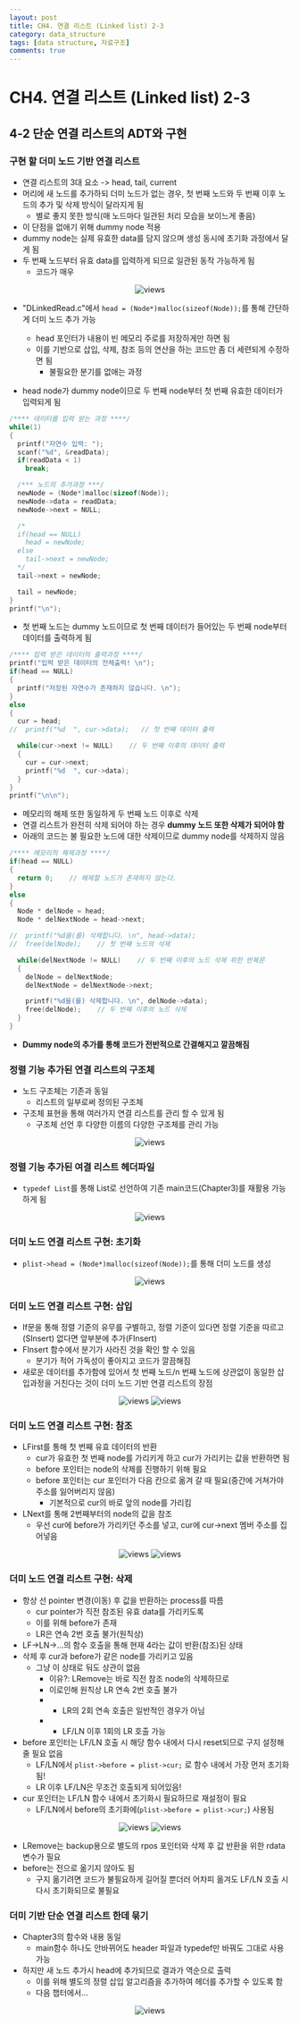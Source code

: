 ```yaml
---
layout: post
title: CH4. 연결 리스트 (Linked list) 2-3
category: data_structure
tags: [data structure, 자료구조]
comments: true
---
```


# CH4. 연결 리스트 (Linked list) 2-3

## 4-2 단순 연결 리스트의 ADT와 구현
### 구현 할 더미 노드 기반 연결 리스트
- 연결 리스트의 3대 요소 -> head, tail, current
- 머리에 새 노드를 추가하되 더미 노드가 없는 경우, 첫 번째 노드와 두 번째 이후 노드의 추가 및 삭제 방식이 달라지게 됨
  - 별로 좋지 못한 방식(매 노드마다 일관된 처리 모습을 보이느게 좋음)
- 이 단점을 없애기 위해 dummy node 적용
- dummy node는 실제 유효한 data를 담지 않으며 생성 동시에 초기화 과정에서 달게 됨
- 두 번째 노드부터 유효 data를 입력하게 되므로 일관된 동작 가능하게 됨
  - 코드가 매우 

<center>
<figure>
<img src="/assets/post_img/data_structure/2019-03-13-data_structure/fig1.jpg" alt="views">
<figcaption> </figcaption>
</figure>
</center>

- "DLinkedRead.c"에서 `head = (Node*)malloc(sizeof(Node));`를 통해 간단하게 더미 노드 추가 가능
  - head 포인터가 내용이 빈 메모리 주로를 저장하게만 하면 됨
  - 이를 기반으로 삽입, 삭제, 참조 등의 연산을 하는 코드만 좀 더 세련되게 수정하면 됨
    - 불필요한 분기를 없애는 과정

- head node가 dummy node이므로 두 번째 node부터 첫 번째 유효한 데이터가 입력되게 됨

```c
/**** 데이터를 입력 받는 과정 ****/
while(1)
{
  printf("자연수 입력: ");
  scanf("%d", &readData);
  if(readData < 1)
    break;

  /*** 노드의 추가과정 ***/
  newNode = (Node*)malloc(sizeof(Node));
  newNode->data = readData;
  newNode->next = NULL;

  /*
  if(head == NULL)
    head = newNode;
  else
    tail->next = newNode;
  */
  tail->next = newNode;

  tail = newNode;
}
printf("\n");
```

- 첫 번째 노드는 dummy 노드이므로 첫 번째 데이터가 들어있는 두 번째 node부터 데이터를 출력하게 됨

```c
/**** 입력 받은 데이터의 출력과정 ****/
printf("입력 받은 데이터의 전체출력! \n");
if(head == NULL) 
{
  printf("저장된 자연수가 존재하지 않습니다. \n");
}
else 
{
  cur = head; 
//	printf("%d  ", cur->data);   // 첫 번째 데이터 출력

  while(cur->next != NULL)    // 두 번째 이후의 데이터 출력
  {
    cur = cur->next;
    printf("%d  ", cur->data);
  }
}
printf("\n\n");
```

- 메모리의 해제 또한 동일하게 두 번째 노드 이후로 삭제
- 연결 리스트가 완전히 삭제 되어야 하는 경우 __dummy 노드 또한 삭제가 되어야 함__
- 아래의 코드는 불 필요한 노드에 대한 삭제이므로 dummy node를 삭제하지 않음

```c
/**** 메모리의 해제과정 ****/
if(head == NULL) 
{
  return 0;    // 해제할 노드가 존재하지 않는다.
}
else 
{
  Node * delNode = head;
  Node * delNextNode = head->next;

//	printf("%d을(를) 삭제합니다. \n", head->data);
//	free(delNode);    // 첫 번째 노드의 삭제

  while(delNextNode != NULL)    // 두 번째 이후의 노드 삭제 위한 반복문
  {
    delNode = delNextNode;
    delNextNode = delNextNode->next;

    printf("%d을(를) 삭제합니다. \n", delNode->data);
    free(delNode);    // 두 번째 이후의 노드 삭제
  }
}
```

- __Dummy node의 추가를 통해 코드가 전반적으로 간결해지고 깔끔해짐__

### 정렬 기능 추가된 연결 리스트의 구조체
- 노드 구조체는 기존과 동일
  - 리스트의 일부로써 정의된 구조체
- 구조체 표현을 통해 여러가지 연결 리스트를 관리 할 수 있게 됨
  - 구조체 선언 후 다양한 이름의 다양한 구조체를 관리 가능

<center>
<figure>
<img src="/assets/post_img/data_structure/2019-03-13-data_structure/fig2.jpg" alt="views">
<figcaption> </figcaption>
</figure>
</center>

### 정렬 기능 추가된 여결 리스트 헤더파일
- `typedef List`를 통해 List로 선언하여 기존 main코드(Chapter3)를 재활용 가능하게 됨

<center>
<figure>
<img src="/assets/post_img/data_structure/2019-03-13-data_structure/fig3.jpg" alt="views">
<figcaption> </figcaption>
</figure>
</center>

### 더미 노드 연결 리스트 구현: 초기화
- `plist->head = (Node*)malloc(sizeof(Node));`를 통해 더미 노드를 생성

<center>
<figure>
<img src="/assets/post_img/data_structure/2019-03-13-data_structure/fig4.jpg" alt="views">
<figcaption> </figcaption>
</figure>
</center>

### 더미 노드 연결 리스트 구현: 삽입
- If문을 통해 정렬 기준의 유무를 구별하고, 정렬 기준이 있다면 정렬 기준을 따르고(SInsert) 없다면 앞부분에 추가(FInsert)
- FInsert 함수에서 분기가 사라진 것을 확인 할 수 있음
  - 분기가 적어 가독성이 좋아지고 코드가 깔끔해짐
- 새로운 데이터를 추가함에 있어서 첫 번째 노드/n 번째 노드에 상관없이 동일한 삽입과정을 거친다는 것이 더미 노드 기반 연결 리스트의 장점

<center>
<figure>
<img src="/assets/post_img/data_structure/2019-03-13-data_structure/fig5.jpg" alt="views">
<img src="/assets/post_img/data_structure/2019-03-13-data_structure/fig6.jpg" alt="views">
<figcaption> </figcaption>
</figure>
</center>

### 더미 노드 연결 리스트 구현: 참조
- LFirst를 통해 첫 번째 유효 데이터의 반환
  - cur가 유효한 첫 번째 node를 가리키게 하고 cur가 가리키는 값을 반환하면 됨
  - before 포인터는 node의 삭제를 진행하기 위해 필요
  - before 포인터는 cur 포인터가 다음 칸으로 옮겨 갈 때 필요(중간에 거쳐가야 주소를 잃어버리지 않음)
    - 기본적으로 cur의 바로 앞의 node를 가리킴
- LNext를 통해 2번째부터의 node의 값을 참조
  - 우선 cur에 before가 가리키던 주소를 넣고, cur에 cur->next 멤버 주소를 집어넣음

<center>
<figure>
<img src="/assets/post_img/data_structure/2019-03-13-data_structure/fig7.jpg" alt="views">
<img src="/assets/post_img/data_structure/2019-03-13-data_structure/fig8.jpg" alt="views">
<figcaption> </figcaption>
</figure>
</center>

### 더미 노드 연결 리스트 구현: 삭제
- 항상 선 pointer 변경(이동) 후 값을 반환하는 process를 따름
  - cur pointer가 직전 참조된 유효 data를 가리키도록
  - 이를 위해 before가 존재
  - LR은 연속 2번 호출 불가(원칙상)
- LF->LN->...의 함수 호출을 통해 현재 4라는 값이 반환(참조)된 상태
- 삭제 후 cur과 before가 같은 node를 가리키고 있음
  - 그냥 이 상태로 둬도 상관이 없음
    - 이유?: LRemove는 바로 직전 참조 node의 삭제하므로
    - 이로인해 원칙상 LR 연속 2번 호출 불가
    - + LR의 2회 연속 호출은 일반적인 경우가 아님
    - + LF/LN 이후 1회의 LR 호출 가능
- before 포인터는 LF/LN 호출 시 해당 함수 내에서 다시 reset되므로 구지 설정해줄 필요 없음
  - LF/LN에서 `plist->before = plist->cur;` 로 함수 내에서 가장 먼저 초기화됨!
  - LR 이후 LF/LN은 무조건 호출되게 되어있음!
- cur 포인터는 LF/LN 함수 내에서 초기화시 필요하므로 재설정이 필요
  - LF/LN에서 before의 초기화에(`plist->before = plist->cur;`) 사용됨

<center>
<figure>
<img src="/assets/post_img/data_structure/2019-03-13-data_structure/fig9.jpg" alt="views">
<img src="/assets/post_img/data_structure/2019-03-13-data_structure/fig10.jpg" alt="views">
<figcaption> </figcaption>
</figure>
</center>

- LRemove는 backup용으로 별도의 rpos 포인터와 삭제 후 값 반환을 위한 rdata 변수가 필요
- before는 전으로 옮기지 않아도 됨
  - 구지 옮기려면 코드가 불필요하게 길어질 뿐더러 어차피 옮겨도 LF/LN 호출 시 다시 초기화되므로 불필요

### 더미 기반 단순 연결 리스트 한데 묶기
- Chapter3의 함수와 내용 동일
  - main함수 하나도 안바뀌어도 header 파일과 typedef만 바꿔도 그대로 사용 가능
- 하지만 새 노드 추가시 head에 추가되므로 결과가 역순으로 출력
  - 이를 위해 별도의 정렬 삽입 알고리즘을 추가하여 헤더를 추가할 수 있도록 함
  - 다음 챕터에서...
  
<center>
<figure>
<img src="/assets/post_img/data_structure/2019-03-13-data_structure/fig11.jpg" alt="views">
<figcaption> </figcaption>
</figure>
</center>
